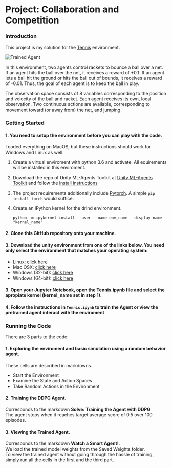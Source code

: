 
[//]: # (Image References)

[image1]: https://user-images.githubusercontent.com/10624937/42135623-e770e354-7d12-11e8-998d-29fc74429ca2.gif "Trained Agent"
[image2]: https://user-images.githubusercontent.com/10624937/42135622-e55fb586-7d12-11e8-8a54-3c31da15a90a.gif "Soccer"


# Project: Collaboration and Competition

### Introduction

This project is my solution for the [Tennis](https://github.com/Unity-Technologies/ml-agents/blob/master/docs/Learning-Environment-Examples.md#tennis) environment.

![Trained Agent][image1]

In this environment, two agents control rackets to bounce a ball over a net. If an agent hits the ball over the net, it receives a reward of +0.1.  If an agent lets a ball hit the ground or hits the ball out of bounds, it receives a reward of -0.01.  Thus, the goal of each agent is to keep the ball in play.

The observation space consists of 8 variables corresponding to the position and velocity of the ball and racket. Each agent receives its own, local observation.  Two continuous actions are available, corresponding to movement toward (or away from) the net, and jumping. 

### Getting Started

#### 1. You need to setup the environment before you can play with the code.
I coded everything on MacOS, but these instructions should work for Windows and Linux as well.

1. Create a virtual enviroment with python 3.6 and activate. All equirements will be installed in this enviroment.
2. Download the repo of Unity ML-Agents Toolkit at [Unity ML-Agents Toolkit](https://github.com/Unity-Technologies/ml-agents) and follow the [install instructions](https://github.com/Unity-Technologies/ml-agents/blob/master/docs/Readme.md)
3. The project requirements additionally include [Pytorch](https://pytorch.org/). A simple `pip install torch` would suffice.
4. Create an IPython kernel for the drlnd environment.
    
    ```
    python -m ipykernel install --user --name env_name --display-name "kernel_name"
    ```
    
#### 2. Clone this GitHub repository onto your machine. 

#### 3. Download the unity environment from one of the links below.  You need only select the environment that matches your operating system:

  - Linux: [click here](https://s3-us-west-1.amazonaws.com/udacity-drlnd/P3/Tennis/Tennis_Linux.zip)
  - Mac OSX: [click here](https://s3-us-west-1.amazonaws.com/udacity-drlnd/P3/Tennis/Tennis.app.zip)
  - Windows (32-bit): [click here](https://s3-us-west-1.amazonaws.com/udacity-drlnd/P3/Tennis/Tennis_Windows_x86.zip)
  - Windows (64-bit): [click here](https://s3-us-west-1.amazonaws.com/udacity-drlnd/P3/Tennis/Tennis_Windows_x86_64.zip)

#### 3. Open your Jupyter Notebook, open the Tennis.ipynb file and select the apropiate kernel (kernel_name set in step 1).

#### 4. Follow the instructions in `Tennis.ipynb` to train the Agent or view the pretrained agent interact with the enviroment

### Running the Code

There are 3 parts to the code:

#### 1. Exploring the enviroment and basic simulation using a random behavior agent. 
  These cells are described in markdowns.
   * Start the Environment
   * Examine the State and Action Spaces
   * Take Random Actions in the Environment

#### 2. Training the DDPG Agent. 
  Corresponds to the markdown **Solve: Training the Agent with DDPG**
   <br/> The agent stops when it reaches target average score of 0.5 over 100 episodes.
   
#### 3. Viewing the Trained Agent. 
  Corresponds to the markdown **Watch a Smart Agent!**.
   <br/> We load the trained model weights from the Saved Weights folder.
   <br/> To view the trained agent without going through the hassle of training, simply run all the cells in the first and the third  part.